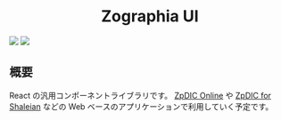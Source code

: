 <div align="center">
<h1>Zographia UI</h1>
</div>

![](https://img.shields.io/github/package-json/v/Ziphil/Zographia)
![](https://img.shields.io/github/commit-activity/y/Ziphil/Zographia?label=commits)


## 概要
React の汎用コンポーネントライブラリです。
[ZpDIC Online](https://github.com/Ziphil/ZpdicOnlineNova) や [ZpDIC for Shaleian](https://github.com/Ziphil/ZpdicShaleian) などの Web ベースのアプリケーションで利用していく予定です。